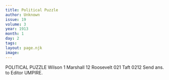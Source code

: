 ```yaml
---
title: Political Puzzle
author: Unknown
issue: 19
volume: 3
year: 1913
month: 1
day: 2
tags:
layout: page.njk
image:
---
```

 POLITICAL PUZZLE Wilson 1   Marshall 12 Roosevelt 021 Taft 0212   Send ans. to Editor UMPIRE.   




